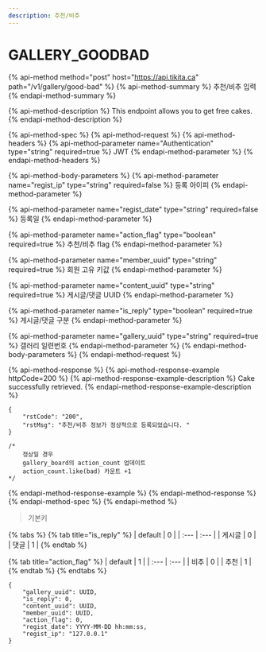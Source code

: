 ```yaml
---
description: 추천/비추
---
```


# GALLERY\_GOODBAD

{% api-method method="post" host="https://api.tikita.ca" path="/v1/gallery/good-bad" %}
{% api-method-summary %}
추천/비추 입력 
{% endapi-method-summary %}

{% api-method-description %}
This endpoint allows you to get free cakes.
{% endapi-method-description %}

{% api-method-spec %}
{% api-method-request %}
{% api-method-headers %}
{% api-method-parameter name="Authentication" type="string" required=true %}
JWT
{% endapi-method-parameter %}
{% endapi-method-headers %}

{% api-method-body-parameters %}
{% api-method-parameter name="regist\_ip" type="string" required=false %}
등록 아이피 
{% endapi-method-parameter %}

{% api-method-parameter name="regist\_date" type="string" required=false %}
등록일 
{% endapi-method-parameter %}

{% api-method-parameter name="action\_flag" type="boolean" required=true %}
추천/비추 flag
{% endapi-method-parameter %}

{% api-method-parameter name="member\_uuid" type="string" required=true %}
회원 고유 키값 
{% endapi-method-parameter %}

{% api-method-parameter name="content\_uuid" type="string" required=true %}
게시글/댓글 UUID
{% endapi-method-parameter %}

{% api-method-parameter name="is\_reply" type="boolean" required=true %}
게시글/댓글 구분 
{% endapi-method-parameter %}

{% api-method-parameter name="gallery\_uuid" type="string" required=true %}
갤러리 일련번호 
{% endapi-method-parameter %}
{% endapi-method-body-parameters %}
{% endapi-method-request %}

{% api-method-response %}
{% api-method-response-example httpCode=200 %}
{% api-method-response-example-description %}
Cake successfully retrieved.
{% endapi-method-response-example-description %}

```
{
    "rstCode": "200",
    "rstMsg": "추천/비추 정보가 정상적으로 등록되었습니다. "
}

/*
    정상일 경우
    gallery_board의 action_count 업데이트
    action_count.like(bad) 카운트 +1
*/
```
{% endapi-method-response-example %}
{% endapi-method-response %}
{% endapi-method-spec %}
{% endapi-method %}

> 기본키

{% tabs %}
{% tab title="is\_reply" %}
| default | 0 |
| :--- | :--- |
| 게시글  | 0 |
| 댓글  | 1 |
{% endtab %}

{% tab title="action\_flag" %}
| default | 1 |
| :--- | :--- |
| 비추  | 0 |
| 추천  | 1 |
{% endtab %}
{% endtabs %}

```text
{
    "gallery_uuid": UUID,
    "is_reply": 0,
    "content_uuid": UUID,
    "member_uuid": UUID,
    "action_flag": 0,
    "regist_date": YYYY-MM-DD hh:mm:ss,
    "regist_ip": "127.0.0.1"
}
```

